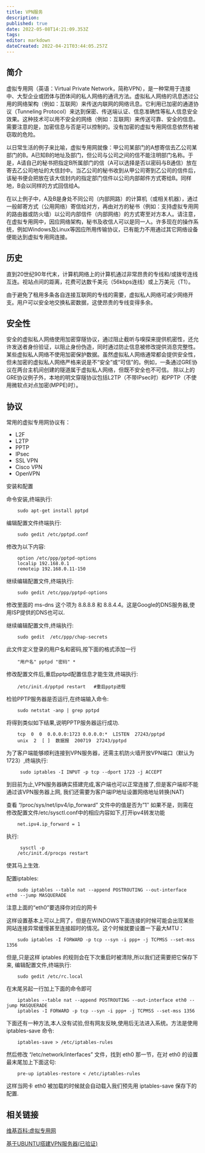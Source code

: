 ```yaml
---
title: VPN服务
description: 
published: true
date: 2022-05-08T14:21:09.353Z
tags: 
editor: markdown
dateCreated: 2022-04-21T03:44:05.257Z
---
```


## 简介

虚拟专用网（英语：Virtual Private Network，简称VPN），是一种常用于连接中、大型企业或团体与团体间的私人网络的通讯方法。虚拟私人网络的讯息透过公用的网络架构（例如：互联网）来传送内联网的网络讯息。它利用已加密的通道协议（Tunneling Protocol）来达到保密、传送端认证、信息准确性等私人信息安全效果。这种技术可以用不安全的网络（例如：互联网）来传送可靠、安全的信息。需要注意的是，加密信息与否是可以控制的。没有加密的虚拟专用网信息依然有被窃取的危险。

以日常生活的例子来比喻，虚拟专用网就像：甲公司某部门的A想寄信去乙公司某部门的B。A已知B的地址及部门，但公司与公司之间的信不能注明部门名称。于是，A请自己的秘书把指定B所属部门的信（A可以选择是否以密码与B通信）放在寄去乙公司地址的大信封中。当乙公司的秘书收到从甲公司寄到乙公司的信件后，该秘书便会把放在该大信封内的指定部门信件以公司内部邮件方式寄给B。同样地，B会以同样的方式回信给A。

在以上例子中，A及B是身处不同公司（内部网路）的计算机（或相关机器），通过一般邮寄方式（公用网络）寄信给对方，再由对方的秘书（例如：支持虚拟专用网的路由器或防火墙）以公司内部信件（内部网络）的方式寄至对方本人。请注意，在虚拟专用网中，因应网络架构，秘书及收信人可以是同一人。许多现在的操作系统，例如Windows及Linux等因应所用传输协议，已有能力不用通过其它网络设备便能达到虚拟专用网连接。

## 历史

直到20世纪90年代末，计算机网络上的计算机通过非常昂贵的专线和/或拨号连线互连。视站点间的距离，花费可达数千美元（56kbps连线）或上万美元（T1）。

由于避免了租用多条各自连接互联网的专线的需要，虚拟私人网络可减少网络开支。用户可以安全地交换私密数据，这使昂贵的专线变得多余。

## 安全性
安全的虚拟私人网络使用加密穿隧协议，通过阻止截听与嗅探来提供机密性，还允许发送者身份验证，以阻止身份伪造，同时通过防止信息被修改提供消息完整性。 某些虚拟私人网络不使用加密保护数据。虽然虚拟私人网络通常都会提供安全性，但未加密的虚拟私人网络严格来说是不“安全”或“可信”的。例如，一条通过GRE协议在两台主机间创建的隧道属于虚拟私人网络，但既不安全也不可信。 除以上的GRE协议例子外，本地的明文穿隧协议包括L2TP（不带IPsec时）和PPTP（不使用微软点对点加密(MPPE)时）。

## 协议
常用的虚拟专用网协议有：

- L2F
- L2TP
- PPTP
- IPsec
- SSL VPN
- Cisco VPN
- OpenVPN

安装和配置

命令安装,终端执行:
```
    sudo apt-get install pptpd
```
编辑配置文件终端执行:
```
    sudo gedit /etc/pptpd.conf
```
修改为以下内容:
```
    option /etc/ppp/pptpd-options
    localip 192.168.0.1
    remoteip 192.168.0.11-150
```
继续编辑配置文件,终端执行:
```
    sudo gedit /etc/ppp/pptpd-options
```
修改里面的 ms-dns 这个项为 8.8.8.8 和 8.8.4.4。这是Google的DNS服务器,使用ISP提供的DNS也可以.

继续编辑配置文件,终端执行:
```
    sudo gedit  /etc/ppp/chap-secrets
```
此文件定义登录的用户名和密码,按下面的格式添加一行
```
    "用户名" pptpd "密码" *
```
修改配置文件后,重启pptpd配置信息才能生效,终端执行:
```
    /etc/init.d/pptpd restart   #重启pptp进程
```
检验PPTP服务器是否运行,在终端输入命令:
```
    sudo netstat -anp | grep pptpd
```
将得到类似如下结果,说明PPTP服务器运行成功.
```
    tcp  0  0  0.0.0.0:1723 0.0.0.0:*  LISTEN  27243/pptpd
    unix  2  [ ]  数据报  200719  27243/pptpd
```
为了客户端能够顺利连接到VPN服务器，还需主机防火墙开放VPN端口（默认为1723）,终端执行:
```
     sudo iptables -I INPUT -p tcp --dport 1723 -j ACCEPT
```
到目前为止,VPN服务器确实搭建完成,客户端也可以正常连接了,但是客户端却不能通过该VPN服务器上网, 我们还需要为客户端IP地址设置网络地址转换(NAT)

查看 “/proc/sys/net/ipv4/ip_forward” 文件中的值是否为”1″ 如果不是，则需在修改配置文件/etc/sysctl.conf中的相应内容如下,打开ipv4转发功能
```
    net.ipv4.ip_forward = 1
```
执行:
```
     sysctl -p
    /etc/init.d/procps restart
```
使其马上生效.

配置iptables:
```
    sudo iptables --table nat --append POSTROUTING --out-interface eth0 --jump MASQUERADE
```
注意上面的“eth0”要选择你对应的网卡

这样设置基本上可以上网了，但是在WINDOWS下面连接的时候可能会出现某些网站连接异常缓慢甚至连接超时的情况。这个时候就要设置一下最大MTU：
```
    sudo iptables -I FORWARD -p tcp --syn -i ppp+ -j TCPMSS --set-mss 1356
```
但是,只是这样 iptables 的规则会在下次重启时被清除,所以我们还需要把它保存下来, 编辑配置文件,终端执行:
```
    sudo gedit /etc/rc.local
```
在末尾另起一行加上下面的命令即可
```
    iptables --table nat --append POSTROUTING --out-interface eth0 --jump MASQUERADE
    iptables -I FORWARD -p tcp --syn -i ppp+ -j TCPMSS --set-mss 1356
```
下面还有一种方法,本人没有试验,但有网友反映,使用后无法进入系统。方法是使用 iptables-save 命令:
```
    iptables-save > /etc/iptables-rules
```
然后修改 “/etc/network/interfaces” 文件，找到 eth0 那一节，在对 eth0 的设置最末尾加上下面这句:
```
    pre-up iptables-restore < /etc/iptables-rules
```
这样当网卡 eth0 被加载的时候就会自动载入我们预先用 iptables-save 保存下的配置.

## 相关链接

[维基百科:虚拟专用网](http://zh.wikipedia.org/wiki/%E8%99%9B%E6%93%AC%E7%A7%81%E4%BA%BA%E7%B6%B2%E8%B7%AF)

[基于UBUNTU搭建VPN服务器(已验证)](http://blog.warmcolor.net/2013/06/21/%E5%9F%BA%E4%BA%8Eubuntu%E6%90%AD%E5%BB%BAvpn%E6%9C%8D%E5%8A%A1%E5%99%A8%E5%B7%B2%E9%AA%8C%E8%AF%81/)